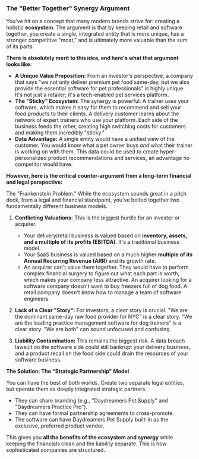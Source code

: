### The "Better Together" Synergy Argument

You've hit on a concept that many modern brands strive for: creating a holistic **ecosystem**. The argument is that by keeping retail and software together, you create a single, integrated entity that is more unique, has a stronger competitive "moat," and is ultimately more valuable than the sum of its parts.

**There is absolutely merit to this idea, and here's what that argument looks like:**

*   **A Unique Value Proposition:** From an investor's perspective, a company that says "we not only deliver premium pet food same-day, but we also provide the essential software for pet professionals" is highly unique. It's not just a retailer; it's a tech-enabled pet services platform.
*   **The "Sticky" Ecosystem:** The synergy is powerful. A trainer uses your software, which makes it easy for them to recommend and sell your food products to their clients. A delivery customer learns about the network of expert trainers who use your platform. Each side of the business feeds the other, creating high switching costs for customers and making them incredibly "sticky."
*   **Data Advantage:** A single entity would have a unified view of the customer. You would know what a pet owner buys *and* what their trainer is working on with them. This data could be used to create hyper-personalized product recommendations and services, an advantage no competitor would have.

**However, here is the critical counter-argument from a long-term financial and legal perspective:**

The "Frankenstein Problem." While the ecosystem sounds great in a pitch deck, from a legal and financial standpoint, you've bolted together two fundamentally different business models.

1.  **Conflicting Valuations:** This is the biggest hurdle for an investor or acquirer.
    *   Your delivery/retail business is valued based on **inventory, assets, and a multiple of its profits (EBITDA)**. It's a traditional business model.
    *   Your SaaS business is valued based on a much higher **multiple of its Annual Recurring Revenue (ARR)** and its growth rate.
    *   An acquirer can't value them together. They would have to perform complex financial surgery to figure out what each part is worth, which makes your company less attractive. An acquirer looking for a software company doesn't want to buy freezers full of dog food. A retail company doesn't know how to manage a team of software engineers.

2.  **Lack of a Clear "Story":** For investors, a clear story is crucial. "We are the dominant same-day raw food provider for NYC" is a clear story. "We are the leading practice management software for dog trainers" is a clear story. "We are both" can sound unfocused and confusing.

3.  **Liability Contamination:** This remains the biggest risk. A data breach lawsuit on the software side could still bankrupt your delivery business, and a product recall on the food side could drain the resources of your software business.

**The Solution: The "Strategic Partnership" Model**

You can have the best of both worlds. Create two separate legal entities, but operate them as deeply integrated strategic partners.

*   They can share branding (e.g., "Daydreamers Pet Supply" and "Daydreamers Practice Pro").
*   They can have formal partnership agreements to cross-promote.
*   The software can have Daydreamers Pet Supply built-in as the exclusive, preferred product vendor.

This gives you **all the benefits of the ecosystem and synergy** while keeping the financials clean and the liability separate. This is how sophisticated companies are structured.
